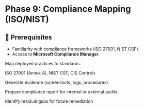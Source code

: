 # Phase 9: Compliance Mapping (ISO/NIST)

## 🧰 Prerequisites
- Familiarity with compliance frameworks (ISO 27001, NIST CSF).
- Access to **Microsoft Compliance Manager**.

Map deployed practices to standards:

ISO 27001 (Annex A), NIST CSF, CIS Controls

Generate evidence (screenshots, logs, procedures)

Prepare compliance report for internal or external audits

Identify residual gaps for future remediation
